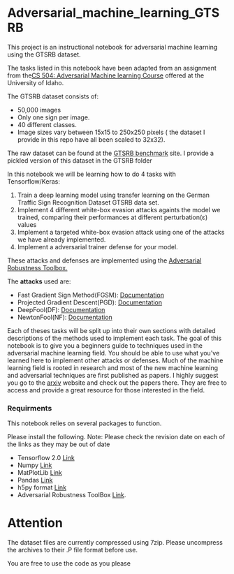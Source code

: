 # Adversarial_machine_learning_GTSRB

This project is an instructional notebook for adversarial machine learning using the GTSRB dataset.

The tasks listed in this notebook have been adapted from an assignment from the[CS 504: Adversarial Machine learning Course][course] offered at the University of Idaho.

The GTSRB dataset consists of:
- 50,000 images
- Only one sign per image.
- 40 different classes. 
- Image sizes vary between 15x15 to 250x250 pixels ( the dataset I provide in this repo have all been scaled to 32x32).

The raw dataset can be found at the [GTSRB benchmark][gtsrb] site. I provide a pickled version of this dataset in the GTSRB folder


In this notebook we will be learning how to do 4 tasks with Tensorflow/Keras:
1. Train a deep learning model using transfer learning on the German Traffic Sign Recognition Dataset GTSRB data set.
2. Implement 4 different white-box evasion attacks againts the model we trained, comparing their performances at different perturbation(ε) values
3. Implement a targeted white-box evasion attack using one of the attacks we have already implemented.
4. Implement a adversarial trainer defense for your model.

These attacks and defenses are implemented using the [Adversarial Robustness Toolbox.][ART]

The **attacks** used are:
- Fast Gradient Sign Method(FGSM): [Documentation][FGSM]
- Projected Gradient Descent(PGD): [Documentation][PGD]
- DeepFool(DF):                    [Documentation][DFool]
- NewtonFool(NF):          [Documentation][NFool]





Each of theses tasks will be split up into their own sections with detailed descriptions of the methods used to implement each task. The goal of this notebook is to give you a beginners guide to techniques used in the adversarial machine learning field. You should be able to use what you've learned here to implement other attacks or defenses. Much of the machine learning field is rooted in research and most of the new machine learning and adversarial techniques are first published as papers. I highly suggest you go to the [arxiv][arxiv] website and check out the papers there. They are free to access and provide a great resource for those interested in the field.




### Requirments
This notebook relies on several packages to function.

Please install the following. Note: Please check the revision date on each of the links as they may be out of date

- Tensorflow 2.0 [Link][TFLOW]
- Numpy [Link][Numpy]
- MatPlotLib [Link][Plot]
- Pandas [Link][PANDA]
- h5py format [Link][h5]
- Adversarial Robustness ToolBox [Link][ART].

[//]: #
   [h5]:         <https://pypi.org/project/h5py/>
   [arxiv]: <https://arxiv.org/list/cs/recent>
   [TFLOW]: <https://www.tensorflow.org/install> 
   [Numpy]: <https://pypi.org/project/numpy/>
   [PANDA]: <https://pypi.org/project/pandas/>
   [Plot]: <https://pypi.org/project/matplotlib/>
   [ART]: <https://github.com/Trusted-AI/adversarial-robustness-toolbox>
   [gtsrb]: <https://benchmark.ini.rub.de/gtsrb_dataset.html> 
   [course]: <https://www.webpages.uidaho.edu/vakanski/CS_504.html>
   [FGSM]: <https://adversarial-robustness-toolbox.readthedocs.io/en/latest/modules/attacks/evasion.html#fast-gradient-method-fgm>
    
   [PGD]: <https://adversarial-robustness-toolbox.readthedocs.io/en/latest/modules/attacks/evasion.html#projected-gradient-descent-pgd>
  
   [DFool]: <https://adversarial-robustness-toolbox.readthedocs.io/en/latest/modules/attacks/evasion.html#deepfool>
   
   [NFool]: <https://adversarial-robustness-toolbox.readthedocs.io/en/latest/modules/attacks/evasion.html#newtonfool>


# Attention
The dataset files are currently compressed using 7zip. Please uncompress the archives to their .P file format before use.

You are free to use the code as you please

